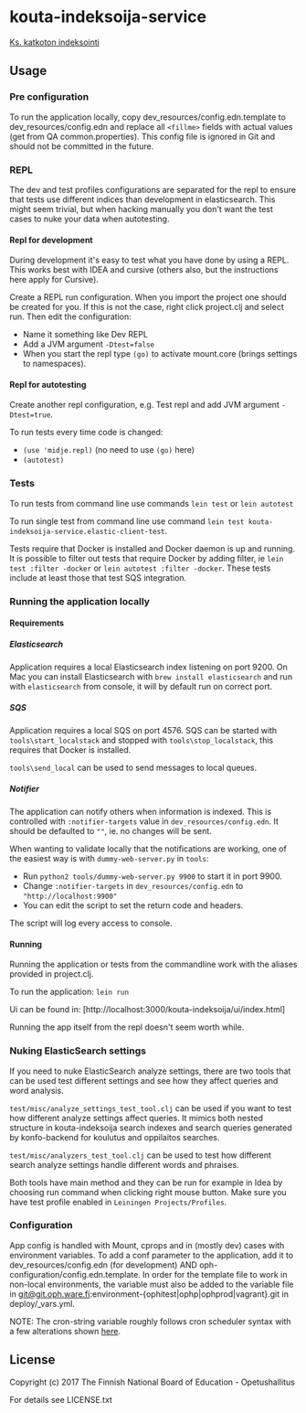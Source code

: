 # kouta-indeksoija-service

[Ks. katkoton indeksointi](README_INDEKSOINTI.md)

## Usage

### Pre configuration

To run the application locally, copy dev_resources/config.edn.template to dev_resources/config.edn 
and replace all `<fillme>` fields with actual values (get from QA common.properties). This config file is ignored in 
Git and should not be committed in the future.

### REPL

The dev and test profiles configurations are separated for the repl to ensure that
tests use different indices than development in elasticsearch. This might seem trivial,
but when hacking manually you don't want the test cases to nuke your data when autotesting.

#### Repl for development

During development it's easy to test what you have done by using a REPL. This works best 
with IDEA and cursive (others also, but the instructions here apply for Cursive).

Create a REPL run configuration. When you import the project one should be created for you.
If this is not the case, right click project.clj and select run. Then edit the configuration:

* Name it something like Dev REPL
* Add a JVM argument `-Dtest=false`
* When you start the repl type `(go)` to activate mount.core (brings settings to namespaces).

#### Repl for autotesting

Create another repl configuration, e.g. Test repl and add JVM argument `-Dtest=true`.

To run tests every time code is changed:
* `(use 'midje.repl)` (no need to use `(go)` here)
* `(autotest)`

### Tests

To run tests from command line use commands `lein test` or `lein autotest`

To run single test from command line use command `lein test kouta-indeksoija-service.elastic-client-test`.

Tests require that Docker is installed and Docker daemon is up and running. It
is possible to filter out tests that require Docker by adding filter, ie
`lein test :filter -docker` or `lein autotest :filter -docker`. These tests include
at least those that test SQS integration.


### Running the application locally

#### Requirements

##### Elasticsearch
Application requires a local Elasticsearch index listening on port 9200. On Mac you can
install Elasticsearch with `brew install elasticsearch` and run with `elasticsearch` from
console, it will by default run on correct port.

##### SQS
Application requires a local SQS on port 4576. SQS can be started with `tools\start_localstack`
and stopped with `tools\stop_localstack`, this requires that Docker is installed.

`tools\send_local` can be used to send messages to local queues.

##### Notifier
The application can notify others when information is indexed. This is controlled with `:notifier-targets`
value in `dev_resources/config.edn`. It should be defaulted to `""`, ie. no changes will be sent.

When wanting to validate locally that the notifications are working, one of the easiest way is with `dummy-web-server.py` in `tools`:
* Run `python2 tools/dummy-web-server.py 9900` to start it in port 9900.
* Change `:notifier-targets` in `dev_resources/config.edn` to `"http://localhost:9900"`
* You can edit the script to set the return code and headers.

The script will log every access to console.

#### Running

Running the application or tests from the commandline work with the aliases provided in
project.clj. 

To run the application: `lein run`

Ui can be found in: [http://localhost:3000/kouta-indeksoija/ui/index.html]

Running the app itself from the repl doesn't seem worth while.

### Nuking ElasticSearch settings

If you need to nuke ElasticSearch analyze settings, there are two tools that can be used test different settings and see how 
they affect queries and word analysis.

`test/misc/analyze_settings_test_tool.clj` can be used if you want to test how different analyze settings affect queries.
It mimics both nested structure in kouta-indeksoija search indexes and search queries generated by konfo-backend for koulutus
and oppilaitos searches.

`test/misc/analyzers_test_tool.clj` can be used to test how different search analyze settings handle different words and phraises.

Both tools have main method and they can be run for example in Idea by choosing run command when clicking right mouse button. 
Make sure you have test profile enabled in `Leiningen Projects/Profiles`.

### Configuration

App config is handled with Mount, cprops and in (mostly dev) cases with environment variables. To add a conf parameter
to the application, add it to dev_resources/config.edn (for development) AND oph-configuration/config.edn.template. In
order for the template file to work in non-local environments, the variable must also be added to the variable file in
git@git.oph.ware.fi:environment-{ophitest|ophp|ophprod|vagrant}.git in deploy/<env>_vars.yml.

NOTE: The cron-string variable roughly follows cron scheduler syntax with a few alterations shown 
[here](http://www.quartz-scheduler.org/documentation/quartz-2.x/tutorials/crontrigger.html).

## License

Copyright (c) 2017 The Finnish National Board of Education - Opetushallitus

For details see LICENSE.txt
